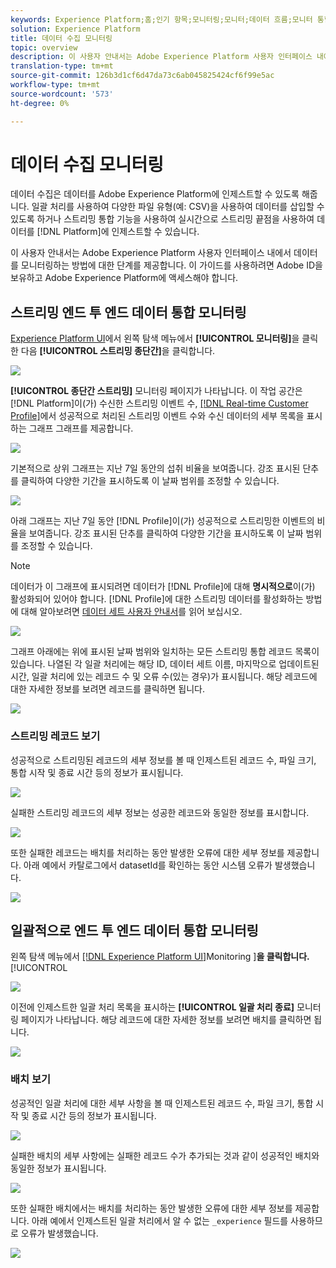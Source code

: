 ```yaml
---
keywords: Experience Platform;홈;인기 항목;모니터링;모니터;데이터 흐름;모니터 통합;데이터 통합;데이터 통합;보기 레코드;보기 배치
solution: Experience Platform
title: 데이터 수집 모니터링
topic: overview
description: 이 사용자 안내서는 Adobe Experience Platform 사용자 인터페이스 내에서 데이터를 모니터링하는 방법에 대한 단계를 제공합니다. 이 가이드를 사용하려면 Adobe ID을 보유하고 Adobe Experience Platform에 액세스해야 합니다.
translation-type: tm+mt
source-git-commit: 126b3d1cf6d47da73c6ab045825424cf6f99e5ac
workflow-type: tm+mt
source-wordcount: '573'
ht-degree: 0%

---
```



# 데이터 수집 모니터링

데이터 수집은 데이터를 Adobe Experience Platform에 인제스트할 수 있도록 해줍니다. 일괄 처리를 사용하여 다양한 파일 유형(예: CSV)을 사용하여 데이터를 삽입할 수 있도록 하거나 스트리밍 통합 기능을 사용하여 실시간으로 스트리밍 끝점을 사용하여 데이터를 [!DNL Platform]에 인제스트할 수 있습니다.

이 사용자 안내서는 Adobe Experience Platform 사용자 인터페이스 내에서 데이터를 모니터링하는 방법에 대한 단계를 제공합니다. 이 가이드를 사용하려면 Adobe ID을 보유하고 Adobe Experience Platform에 액세스해야 합니다.

## 스트리밍 엔드 투 엔드 데이터 통합 모니터링

[Experience Platform UI](https://platform.adobe.com)에서 왼쪽 탐색 메뉴에서 **[!UICONTROL 모니터링]**&#x200B;을 클릭한 다음 **[!UICONTROL 스트리밍 종단간]**&#x200B;을 클릭합니다.

![](../images/quality/monitor-data-flows/click-streaming-end-to-end.png)

**[!UICONTROL 종단간 스트리밍]** 모니터링 페이지가 나타납니다. 이 작업 공간은 [!DNL Platform]이(가) 수신한 스트리밍 이벤트 수, [[!DNL Real-time Customer Profile]](../../profile/home.md)에서 성공적으로 처리된 스트리밍 이벤트 수와 수신 데이터의 세부 목록을 표시하는 그래프 그래프를 제공합니다.

![](../images/quality/monitor-data-flows/list-streams.png)

기본적으로 상위 그래프는 지난 7일 동안의 섭취 비율을 보여줍니다. 강조 표시된 단추를 클릭하여 다양한 기간을 표시하도록 이 날짜 범위를 조정할 수 있습니다.

![](../images/quality/monitor-data-flows/list-streams-focus-on-top-graph.png)

아래 그래프는 지난 7일 동안 [!DNL Profile]이(가) 성공적으로 스트리밍한 이벤트의 비율을 보여줍니다. 강조 표시된 단추를 클릭하여 다양한 기간을 표시하도록 이 날짜 범위를 조정할 수 있습니다.

>[!NOTE]
>
>데이터가 이 그래프에 표시되려면 데이터가 [!DNL Profile]에 대해 **명시적으로**&#x200B;이(가) 활성화되어 있어야 합니다. [!DNL Profile]에 대한 스트리밍 데이터를 활성화하는 방법에 대해 알아보려면 [데이터 세트 사용자 안내서](../../catalog/datasets/user-guide.md#enable-a-dataset-for-real-time-customer-profile)를 읽어 보십시오.

![](../images/quality/monitor-data-flows/list-streams-focus-on-bottom-graph.png)

그래프 아래에는 위에 표시된 날짜 범위와 일치하는 모든 스트리밍 통합 레코드 목록이 있습니다. 나열된 각 일괄 처리에는 해당 ID, 데이터 세트 이름, 마지막으로 업데이트된 시간, 일괄 처리에 있는 레코드 수 및 오류 수(있는 경우)가 표시됩니다. 해당 레코드에 대한 자세한 정보를 보려면 레코드를 클릭하면 됩니다.

![](../images/quality/monitor-data-flows/list-streams-focus-on-streams.png)

### 스트리밍 레코드 보기

성공적으로 스트리밍된 레코드의 세부 정보를 볼 때 인제스트된 레코드 수, 파일 크기, 통합 시작 및 종료 시간 등의 정보가 표시됩니다.

![](../images/quality/monitor-data-flows/successful-streaming-record.png)

실패한 스트리밍 레코드의 세부 정보는 성공한 레코드와 동일한 정보를 표시합니다.

![](../images/quality/monitor-data-flows/failed-batch.png)

또한 실패한 레코드는 배치를 처리하는 동안 발생한 오류에 대한 세부 정보를 제공합니다. 아래 예에서 카탈로그에서 datasetId를 확인하는 동안 시스템 오류가 발생했습니다.

![](../images/quality/monitor-data-flows/failed-batch-details.png)

## 일괄적으로 엔드 투 엔드 데이터 통합 모니터링

왼쪽 탐색 메뉴에서 [[!DNL Experience Platform UI]](https://platform.adobe.com)Monitoring ]**을 클릭합니다.**[!UICONTROL 

![](../images/quality/monitor-data-flows/click-monitoring.png)

이전에 인제스트한 일괄 처리 목록을 표시하는 **[!UICONTROL 일괄 처리 종료]** 모니터링 페이지가 나타납니다. 해당 레코드에 대한 자세한 정보를 보려면 배치를 클릭하면 됩니다.

![](../images/quality/monitor-data-flows/list-batches.png)

### 배치 보기

성공적인 일괄 처리에 대한 세부 사항을 볼 때 인제스트된 레코드 수, 파일 크기, 통합 시작 및 종료 시간 등의 정보가 표시됩니다.

![](../images/quality/monitor-data-flows/successful-batch.png)

실패한 배치의 세부 사항에는 실패한 레코드 수가 추가되는 것과 같이 성공적인 배치와 동일한 정보가 표시됩니다.

![](../images/quality/monitor-data-flows/failed-streaming-record.png)

또한 실패한 배치에서는 배치를 처리하는 동안 발생한 오류에 대한 세부 정보를 제공합니다. 아래 예에서 인제스트된 일괄 처리에서 알 수 없는 `_experience` 필드를 사용하므로 오류가 발생했습니다.

![](../images/quality/monitor-data-flows/failed-streaming-record-details.png)